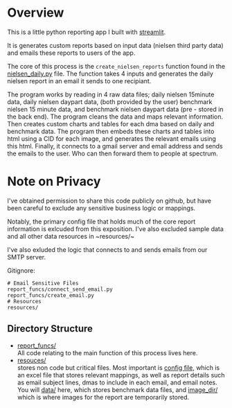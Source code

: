 

# Overview

This is a little python reporting app I built with [streamlit](https://streamlit.io/).

It is generates custom reports based on input data (nielsen third party data) and emails these reports to users of the app.

The core of this process is the `create_nielsen_reports` function found in the [nielsen_daily.py](nielsen_daily.py) file. The function takes 4 inputs and generates the daily nielsen report in an email it sends to one recipiant.

The program works by reading in 4 raw data files; daily nielsen 15minute data, daily nielsen daypart data, (both provided by the user) benchmark nielsen 15 minute data, and benchmark nielsen daypart data (pre - stored in the back end). The program cleans the data and maps relevant information. Then creates custom charts and tables for each dma based on daily and benchmark data. The program then  embeds these charts and tables into html using a CID for each image, and generates the relevant emails using this html. Finally, it connects to a gmail server and email address and sends the emails to the user. Who can then forward them to people at spectrum.


# Note on Privacy

I've obtained permission to share this code publicly on github, but have been careful to exclude any sensitive business logic or mappings. 

Notably, the primary config file that holds much of the core report information is exlcuded from this exposition. I've also excluded sample data and all other data resources in ~resources/~

I've also exluded the logic that connects to and sends emails from our SMTP server. 

Gitignore:
~~~
# Email Sensitive Files
report_funcs/connect_send_email.py
report_funcs/create_email.py
# Resources
resources/
~~~


## Directory Structure
- [report_funcs/](report_funcs/)  
  All code relating to the main function of this process lives here.  
- [resouces/](resouces/)  
  stores non code but critical files. Most important is [config file](resources\NielsenConfigv4.xlsx), which is an excel file that stores relevant mappings, as well as report details such as email subject lines, dmas to include in each email, and email notes.  
  You will [data/](data/) here, which stores benchmark data files, and [image_dir/](image_dir/) which is where images for the report are temporarily stored.

  
